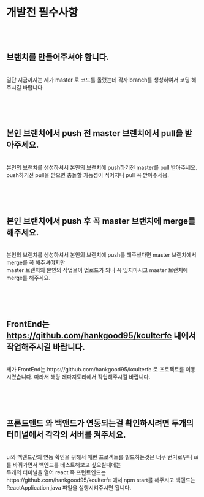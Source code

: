 # 개발전 필수사항 

<br/><br/>
## 브랜치를 만들어주셔야 합니다.
<br/>
일단 지금까지는 제가 master 로 코드를 올렸는데 각자 branch를 생성하여서 코딩 해주시길 바랍니다.


<br/><br/><br/>
## 본인 브랜치에서 push 전 master 브랜치에서 pull을 받아주세요.
<br/>
본인의 브랜치를 생성하셔서 본인의 브랜치에 push하기전 master를 pull 받아주세요.
<br/>
push하기전 pull을 받으면 충돌할 가능성이 적어지니 pull 꼭 받아주세용.


<br/><br/><br/>
## 본인 브랜치에서 push 후 꼭 master 브랜치에 merge를 해주세요.
<br/>
본인의 브랜치를 생성하셔서 본인의 브랜치에 push를 해주셨다면 master 브랜치에서 merge를 꼭 해주셔야지만 
<br/>
master 브랜치의 본인의 작업물이 업로드가 되니 꼭 잊지마시고 master 브랜치에 merge를 해주세요.

<br/><br/><br/>
## FrontEnd는 https://github.com/hankgood95/kculterfe 내에서 작업해주시길 바랍니다.
<br/>
제가 FrontEnd는 https://github.com/hankgood95/kculterfe 로 프로젝트를 이동시켰습니다. 따라서 해당 레파지토리에서 작업해주시길 바랍니다.

<br/><br/><br/>
## 프론트앤드 와 백앤드가 연동되는걸 확인하시려면 두개의 터미널에서 각각의 서버를 켜주세요.
<br/>
ui와 백엔드간의 연동 확인을 위해서 매번 프로젝트를 빌드하는것은 너무 번거로우니 ui를 바꿔가면서 백엔드를 테스트해보고 싶으실때에는
<br/>
두개의 터미널을 열어 react 즉 프런트엔드는 https://github.com/hankgood95/kculterfe 에서 npm start를 해주시고 백엔드는 ReactApplication.java 파일을 실행시켜주시면 됩니다.


